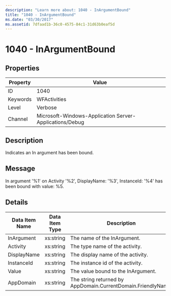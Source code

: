 ```yaml
---
description: "Learn more about: 1040 - InArgumentBound"
title: "1040 - InArgumentBound"
ms.date: "03/30/2017"
ms.assetid: 7dfaad1b-36c0-4575-84c1-31d63b0eaf5d
---
```

# 1040 - InArgumentBound

## Properties

| Property | Value |
| - | - |
|ID|1040|  
|Keywords|WFActivities|  
|Level|Verbose|  
|Channel|Microsoft-Windows-Application Server-Applications/Debug|  
  
## Description  

 Indicates an In argument has been bound.  
  
## Message  

 In argument '%1' on Activity '%2', DisplayName: '%3', InstanceId: '%4' has been bound with value: %5.  
  
## Details  
  
|Data Item Name|Data Item Type|Description|  
|--------------------|--------------------|-----------------|  
|InArgument|xs:string|The name of the InArgument.|  
|Activity|xs:string|The type name of the activity.|  
|DisplayName|xs:string|The display name of the activity.|  
|InstanceId|xs:string|The instance id of the activity.|  
|Value|xs:string|The value bound to the InArgument.|  
|AppDomain|xs:string|The string returned by AppDomain.CurrentDomain.FriendlyName.|
